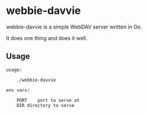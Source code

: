 webbie-davvie
=============

webbie-davvie is a simple WebDAV server written in Go.

It does one thing and does it well.

Usage
-----

	usage:
	
		./webbie-davvie
	
	env vars:
	
		PORT	port to serve at
		DIR	directory to serve
	
